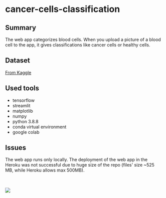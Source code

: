 # cancer-cells-classification

## Summary
The web app categorizes blood cells. When you upload a picture of a blood cell to the app, it gives classifications like cancer cells or healthy cells.

## Dataset
[From Kaggle](https://www.kaggle.com/avk256/cnmc-leukemia)

## Used tools
- tensorflow
- streamlit
- matplotlib
- numpy
- python 3.8.8
- conda virtual environment
- google colab

## Issues
The web app runs only locally. The deployment of the web app in the Heroku was not successful due to huge size of the repo (files' size ~525 MB, while Heroku allows max 500MB). 

<br/><br/>
![](app.gif) 